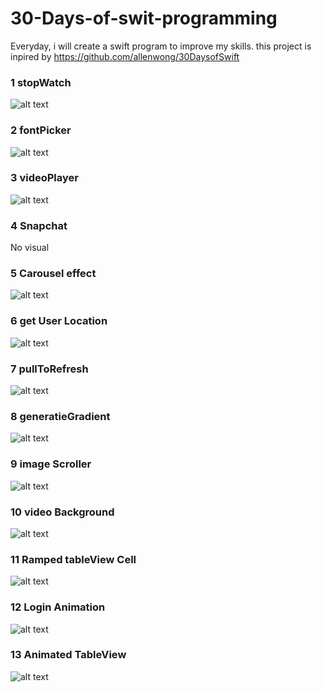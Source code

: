 # 30-Days-of-swit-programming

Everyday, i will create a swift program to improve my skills. this project is inpired by https://github.com/allenwong/30DaysofSwift
### 1 stopWatch

![alt text](https://github.com/MadNoodle/30-Days-of-swit-programming/blob/master/01_stopWatch/stopWatch.gif)

### 2 fontPicker
![alt text](https://github.com/MadNoodle/30-Days-of-swit-programming/blob/master/fontPicker/fontPicker.gif)

### 3 videoPlayer
![alt text](https://github.com/MadNoodle/30-Days-of-swit-programming/blob/master/videoPlayer/videoPlayer.gif)

### 4 Snapchat
No visual

### 5 Carousel effect
![alt text](https://github.com/MadNoodle/30-Days-of-swit-programming/blob/master/Carousel/carousel.gif)

### 6 get User Location
![alt text](https://github.com/MadNoodle/30-Days-of-swit-programming/blob/master/GetLocation/getLocation.gif)

### 7 pullToRefresh
![alt text](https://github.com/MadNoodle/30-Days-of-swit-programming/blob/master/pullToRefresh/pullTpRefresh.gif)

### 8 generatieGradient 
![alt text](https://github.com/MadNoodle/30-Days-of-swit-programming/blob/master/gradient/gradient.gif)

### 9 image Scroller
![alt text](https://github.com/MadNoodle/30-Days-of-swit-programming/blob/master/imageScroller/imageScroller.gif)

### 10 video Background
![alt text](https://github.com/MadNoodle/30-Days-of-swit-programming/blob/master/videoBg/videoBg.gif)

### 11 Ramped tableView Cell
![alt text](https://github.com/MadNoodle/30-Days-of-swit-programming/blob/master/ClearTableViewCell/clearTableViewCell.gif)

### 12 Login Animation
![alt text](https://github.com/MadNoodle/30-Days-of-swit-programming/blob/master/LoginAnimation/loginAnimation.gif)

### 13 Animated TableView
![alt text](https://github.com/MadNoodle/30-Days-of-swit-programming/blob/master/animTableView/animatedTableView.gif)

